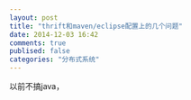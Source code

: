 ```yaml
---
layout: post
title: "thrift和maven/eclipse配置上的几个问题"
date: 2014-12-03 16:42
comments: true
publised: false
categories: "分布式系统"
---
```

   
  以前不搞java，
 